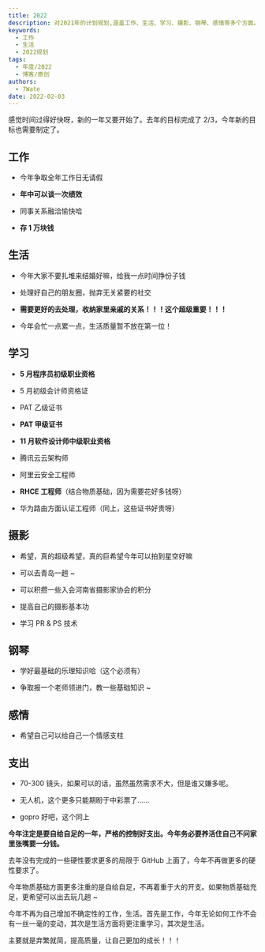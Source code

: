 ```yaml
---
title: 2022
description: 对2021年的计划规划,涵盖工作、生活、学习、摄影、钢琴、感情等多个方面。
keywords:
  - 工作
  - 生活
  - 2022规划
tags:
  - 年度/2022
  - 博客/原创
authors:
  - 7Wate
date: 2022-02-03
---
```


感觉时间过得好快呀，新的一年又要开始了。去年的目标完成了 2/3，今年新的目标也需要制定了。

## 工作

- 今年争取全年工作日无请假

- **年中可以谈一次绩效**

- 同事关系融洽愉快哈

- **存 1 万块钱**

## 生活

- 今年大家不要扎堆来结婚好嘛，给我一点时间挣份子钱

- 处理好自己的朋友圈，抛弃无关紧要的社交

- **需要更好的去处理，收纳家里亲戚的关系！！！这个超级重要！！！**

- 今年会忙一点累一点，生活质量暂不放在第一位！

## 学习

- **5 月程序员初级职业资格**

- 5 月初级会计师资格证

- PAT 乙级证书

- **PAT 甲级证书**

- **11 月软件设计师中级职业资格**

- 腾讯云云架构师

- 阿里云安全工程师

- **RHCE 工程师**（结合物质基础，因为需要花好多钱呀）

- 华为路由方面认证工程师（同上，这些证书好贵呀）

## 摄影

- 希望，真的超级希望，真的巨希望今年可以拍到星空好嘛

- 可以去青岛一趟 ~

- 可以积攒一些入会河南省摄影家协会的积分

- 提高自己的摄影基本功

- 学习 PR & PS 技术

## 钢琴

- 学好最基础的乐理知识哈（这个必须有）

- 争取报一个老师领进门，教一些基础知识 ~

## 感情

- 希望自己可以给自己一个情感支柱

## 支出

- 70-300 镜头，如果可以的话，虽然虽然需求不大，但是谁又嫌多呢。

- 无人机，这个更多只能期盼于中彩票了……

- gopro 好吧，这个同上

**今年注定是要自给自足的一年，严格的控制好支出。今年务必要养活住自己不问家里张嘴要一分钱。**

去年没有完成的一些硬性要求更多的局限于 GitHub 上面了，今年不再做更多的硬性要求了。

今年物质基础方面更多注重的是自给自足，不再着重于大的开支。如果物质基础充足，更希望可以出去玩几趟 ~

今年不再为自己增加不确定性的工作，生活。首先是工作，今年无论如何工作不会有一丝一毫的变动，其次是生活方面将更注重学习，其次是生活。

主要就是弃繁就简，提高质量，让自己更加的成长！！！
